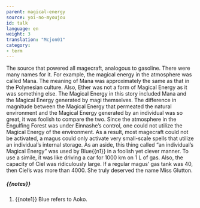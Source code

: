 ```yaml
---
parent: magical-energy
source: yoi-no-myoujou
id: talk
language: en
weight: 3
translation: "Mcjon01"
category:
- term
---
```


The source that powered all magecraft, analogous to gasoline.
There were many names for it. For example, the magical energy in the atmosphere was called Mana. The meaning of Mana was approximately the same as that in the Polynesian culture. Also, Ether was not a form of Magical Energy as it was something else.
The Magical Energy in this story included Mana and the Magical Energy generated by magi themselves.
The difference in magnitude between the Magical Energy that permeated the natural environment and the Magical Energy generated by an individual was so great, it was foolish to compare the two.
Since the atmosphere in the Engulfing Forest was under Einnashe’s control, one could not utilize the Magical Energy of the environment. As a result, most magecraft could not be activated, a magus could only activate very small-scale spells that utilize an individual’s internal storage.
As an aside, this thing called “an individual’s Magical Energy” was used by Blue{{n1}} in a foolish yet clever manner. To use a simile, it was like driving a car for 1000 km on 1 L of gas.
Also, the capacity of Ciel was ridiculously large. If a regular magus’ gas tank was 40, then Ciel’s was more than 4000. She truly deserved the name Miss Glutton.

##### {{notes}}

1. {{note1}} Blue refers to Aoko.
